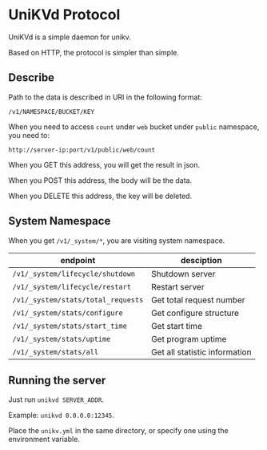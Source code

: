 # UniKVd Protocol

UniKVd is a simple daemon for unikv.

Based on HTTP, the protocol is simpler than simple.

## Describe

Path to the data is described in URI in the following format:

```uri
/v1/NAMESPACE/BUCKET/KEY
```

When you need to access `count` under `web` bucket under `public` namespace, you need to:

```uri
http://server-ip:port/v1/public/web/count
```

When you GET this address, you will get the result in json.

When you POST this address, the body will be the data.

When you DELETE this address, the key will be deleted.

## System Namespace

When you get `/v1/_system/*`, you are visiting system namespace.

| endpoint                           | desciption                    |
| ---------------------------------- | ----------------------------- |
| `/v1/_system/lifecycle/shutdown`   | Shutdown server               |
| `/v1/_system/lifecycle/restart`    | Restart server                |
| `/v1/_system/stats/total_requests` | Get total request number      |
| `/v1/_system/stats/configure`      | Get configure structure       |
| `/v1/_system/stats/start_time`     | Get start time                |
| `/v1/_system/stats/uptime`         | Get program uptime            |
| `/v1/_system/stats/all`            | Get all statistic information |

## Running the server

Just run `unikvd SERVER_ADDR`.

Example: `unikvd 0.0.0.0:12345`.

Place the `unikv.yml` in the same directory, or specify one using the environment variable.
